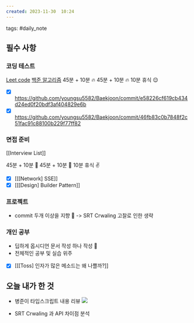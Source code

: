 ```yaml
---  
created: 2023-11-30  10:24
---  
```

tags: #daily_note  
  
## 필수 사항
### 코딩 테스트
[Leet code](https://leetcode.com/problemset/algorithms/?difficulty=MEDIUM&page=1&status=NOT_STARTED)
[백준 알고리즘](https://devjeong.com/algorithm/algorithm-1/#%EC%BD%94%EB%94%A9-%ED%85%8C%EC%8A%A4%ED%8A%B8-%EB%8C%80%EB%B9%84-%EB%B0%B1%EC%A4%80-%EB%AC%B8%EC%A0%9C-%EC%B6%94%EC%B2%9C) 
45분 + 10분 🔥
45분 + 10분 🔥
10분 휴식 😌
- [x] https://github.com/youngsu5582/Baekjoon/commit/e58226cf619cb434d24ed0f20bdf3af404829e6b
- [x] https://github.com/youngsu5582/Baekjoon/commit/46fb83c0b7848f2c51fac91c88100b229f77ff82

### 면접 준비
[[Interview List]]

45분 + 10분 🔎
45분 + 10분 🔎
10분 휴식 ✌️
- [x] [[[Network] SSE]]
- [x] [[[Design] Builder Pattern]]

### 프로젝트
- commit 두개 이상을 지향 🤟
-> SRT Crwaling 고찰로 인한 생략

### 개인 공부
- 딥하게 옵시디언 문서 작성 하나 작성 🧐
- 전체적인 공부 및 실습 위주
- [x] [[[Toss] 인자가 많은 메소드는 왜 나쁠까?]]


## 오늘 내가 한 것

- 병준이 타입스크립트 내용 리뷰
![](https://i.imgur.com/2LSBnZc.png)




- SRT Crwaling 과 API 차이점 분석